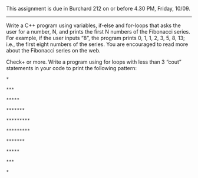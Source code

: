 This assignment is due in Burchard 212 on or before 4.30 PM, Friday, 10/09. 

-------------------------------------------------------------------------

Write a C++ program using variables, if-else and for-loops that asks the user for a number, N, and prints the first N numbers of the Fibonacci series. For example, if the user inputs “8”, the program prints 0, 1, 1, 2, 3, 5, 8, 13; i.e., the first eight numbers of the series. You are encouraged to read more about the Fibonacci series on the web.

Check+ or more.  Write a program using for loops with less than 3 “cout” statements in your code to print the following pattern:

```
*

***

*****

*******

*********

*********

*******

*****

***

* 

```


